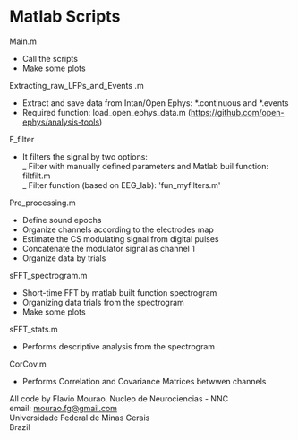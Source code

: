 # Matlab Scripts

Main.m<br />
- Call the scripts<br />
- Make some plots<br />

Extracting_raw_LFPs_and_Events .m<br />
- Extract and save data from Intan/Open Ephys:  *.continuous and  *.events<br />
- Required function: load_open_ephys_data.m (https://github.com/open-ephys/analysis-tools)<br />

F_filter<br />
- It filters the signal by two options: <br />
   _ Filter with manually defined parameters and Matlab buil function: filtfilt.m<br />
   _ Filter function (based on EEG_lab): 'fun_myfilters.m' <br />
   
Pre_processing.m<br />
- Define sound epochs<br />
- Organize channels according to the electrodes map<br />
- Estimate the CS modulating signal from digital pulses<br />
- Concatenate the modulator signal as channel 1<br />
- Organize data by trials <br />

sFFT_spectrogram.m
- Short-time FFT by matlab built function spectrogram <br />
- Organizing data trials from the spectrogram<br />  
- Make some plots<br /> 

sFFT_stats.m
- Performs descriptive analysis from the spectrogram <br />

CorCov.m
- Performs Correlation and Covariance Matrices betwwen channels <br />


All code by Flavio Mourao. Nucleo de Neurociencias - NNC<br />
email: mourao.fg@gmail.com<br />
Universidade Federal de Minas Gerais<br />
Brazil<br />
